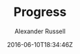 ---
title: "Progress"
github: https://github.com/alexanderussell/progress-for-jekyll
demo: http://alexanderussell.github.io/progress-for-jekyll
author: Alexander Russell
draft: true
ssg:
  - Jekyll
cms:
  - No Cms
date: 2016-06-10T18:34:46Z
github_branch: master
---